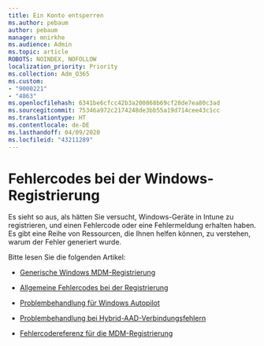 ```yaml
---
title: Ein Konto entsperren
ms.author: pebaum
author: pebaum
manager: mnirkhe
ms.audience: Admin
ms.topic: article
ROBOTS: NOINDEX, NOFOLLOW
localization_priority: Priority
ms.collection: Adm_O365
ms.custom:
- "9000221"
- "4863"
ms.openlocfilehash: 6341be6cfcc42b3a200868b69cf28de7ea80c3ad
ms.sourcegitcommit: 75346a972c2174248de3bb55a19d714cee43c1cc
ms.translationtype: HT
ms.contentlocale: de-DE
ms.lasthandoff: 04/09/2020
ms.locfileid: "43211289"
---
```

# <a name="windows-enrolment-error-codes"></a>Fehlercodes bei der Windows-Registrierung

Es sieht so aus, als hätten Sie versucht, Windows-Geräte in Intune zu registrieren, und einen Fehlercode oder eine Fehlermeldung erhalten haben. Es gibt eine Reihe von Ressourcen, die Ihnen helfen können, zu verstehen, warum der Fehler generiert wurde.
 
Bitte lesen Sie die folgenden Artikel:

- [Generische Windows MDM-Registrierung](https://docs.microsoft.com/mem/intune/enrollment/troubleshoot-windows-enrollment-errors)

- [Allgemeine Fehlercodes bei der Registrierung](https://docs.microsoft.com/mem/intune/enrollment/troubleshoot-device-enrollment-in-intune#general-enrollment-error-codes)

- [Problembehandlung für Windows Autopilot](https://docs.microsoft.com/windows/deployment/windows-autopilot/troubleshooting)

- [Problembehandlung bei Hybrid-AAD-Verbindungsfehlern](https://docs.microsoft.com/azure/active-directory/devices/troubleshoot-hybrid-join-windows-current)

- [Fehlercodereferenz für die MDM-Registrierung](https://docs.microsoft.com/windows/win32/mdmreg/mdm-registration-constants)
